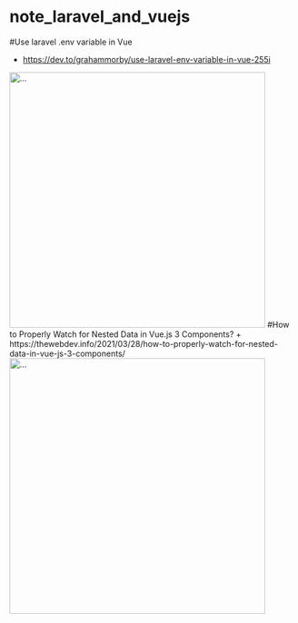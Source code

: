 # note_laravel_and_vuejs
#Use laravel .env variable in Vue
  + https://dev.to/grahammorby/use-laravel-env-variable-in-vue-255i
<img src="https://user-images.githubusercontent.com/76818598/172090074-2e529271-647b-433b-a90e-619197911185.PNG" alt="..." width="450" />
#How to Properly Watch for Nested Data in Vue.js 3 Components?
  + https://thewebdev.info/2021/03/28/how-to-properly-watch-for-nested-data-in-vue-js-3-components/
 <img src="https://user-images.githubusercontent.com/76818598/172096260-7addf66c-ddaa-4e63-8881-0cecb09101b6.PNG" alt="..." width="450" />
